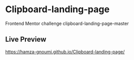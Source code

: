 # Clipboard-landing-page
Frontend Mentor challenge clipboard-landing-page-master
## Live Preview
https://hamza-gnoumi.github.io/Clipboard-landing-page/


